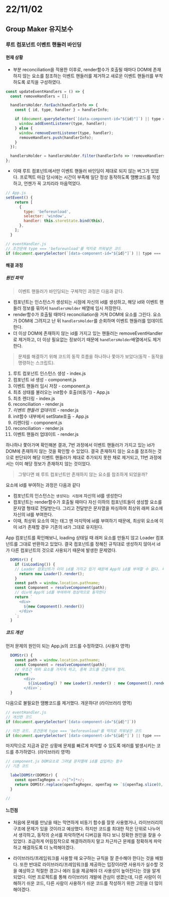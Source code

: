 # 22/11/02

## Group Maker 유지보수

### 루트 컴포넌트 이벤트 핸들러 바인딩

#### 현재 상황

- 부분 reconciliation을 적용한 이후로, render함수가 호출될 때마다 DOM에 존재하지 않는 요소를 참조하는 이벤트 핸들러를 제거하고 새로운 이벤트 핸들러를 부착하도록 로직을 구성하였다.

```jsx
const updateEventHandlers = () => {
  const removeHandlers = [];

  handlersHolder.forEach(handlerInfo => {
    const { id, type, handler } = handlerInfo;

    if (document.querySelector(`[data-component-id="${id}"]`) || type === 'beforeunload') {
      window.addEventListener(type, handler);
    } else {
      window.removeEventListener(type, handler);
      removeHandlers.push(handlerInfo);
    }
  });

  handlersHolder = handlersHolder.filter(handlerInfo => !removeHandlers.includes(handlerInfo));
};
```

- 이때 루트 컴포넌트에서만 이벤트 핸들러 바인딩이 제대로 되지 않는 버그가 있었다. 프로젝트 마감 당시에는 시간이 부족해 일단 정상 동작하도록 땜빵코드를 작성하고, 언젠가 꼭 고치리라 마음먹었다.

```jsx
// App.js
setEvent() {
    return [
      {
        type: 'beforeunload',
        selector: 'window',
        handler: this.storeState.bind(this),
      },
    ];
  }

// eventHandler.js
// 조건문에 type === 'beforeunload'를 억지로 끼워넣은 코드
if (document.querySelector(`[data-component-id="${id}"]`) || type === 'beforeunload') 
```

#### 해결 과정

##### 원인 파악

>이벤트 핸들러가 바인딩되는 구체적인 과정은 다음과 같다.

- 컴포넌트는 인스턴스가 생성되는 시점에 자신의 id를 생성하고, 해당 id와 이벤트 핸들러 정보를 묶어서 `handlersHolder` 배열에 임시 저장한다.
- render함수가 호출될 때마다 reconciliation을 거쳐 DOM에 요소를 그린다. 요소가 DOM에 그려지고 난 뒤 `handlersHolder`를 순회하며 이벤트 핸들러를 업데이트 한다.
- 더 이상 DOM에 존재하지 않는 id를 가지고 있는 핸들러는 removeEventHandler로 제거하고, 더 이상 필요없는 정보이기 때문에 `handlersHolder`배열에서도 제거한다.

>문제를 해결하기 위해 코드의 동작 흐름을 하나하나 쫓아가 보았다(동작 - 동작을 명령하는 스크립트).

1. 루트 컴포넌트 인스턴스 생성 - index.js
2. 컴포넌트 id 생성 - component.js
3. 이벤트 핸들러 임시 저장 - component.js
4. 최초 상태를 불러오는 init함수 호출(비동기) - App.js
5. 최초 렌더링 - index.js
6. reconciliation - render.js
7. *이벤트 핸들러 업데이트* - render.js
8. init함수 내부에서 setState호출 - App.js
9. 리렌더링 - component.js
10. reconciliation - render.js
11. 이벤트 핸들러 업데이트 - render.js

하나하나 쫓아가며 확인해본 결과, 7번 과정에서 이벤트 핸들러가 가지고 있는 id가 DOM에 존재하지 않는 것을 확인할 수 있었다. 결국 존재하지 않는 요소를 참조하는 것으로 판단되어 해당 이벤트 핸들러가 제대로 추가되지 못한 채로 제거되고, 11번 과정에서는 이미 해당 정보가 존재하지 않는 것이었다.

>그렇다면 왜 루트 컴포넌트만 존재하지 않는 요소를 참조하게 되었을까?

요소에 id를 부여하는 과정은 다음과 같다

- 컴포넌트의 인스턴스는 `생성되는 시점에` 자신의 id를 생성한다
- 컴포넌트는 render함수가 호출될 때마다 자신 이하의 컴포넌트들이 생성할 요소를 문자열 형태로 전달받는다. 그리고 전달받은 문자열을 파싱하여 최상위 래퍼 요소에 자신의 id를 부여한다.
- 이때, 최상위 요소의 여는 태그 맨 마지막에 id를 부여하기 때문에, 최상위 요소에 이미 id가 존재할 경우 기존의 id가 그대로 유지된다.

App 컴포넌트를 확인해보니, loading 상태일 때 래퍼 요소를 만들지 않고 Loader 컴포넌트를 그대로 반환하고 있었다. 결국 컴포넌트를 정해진 규칙대로 생성하지 않아서 id가 다른 컴포넌트의 것으로 사용되기 때문에 발생한 문제였다.

```jsx
  DOMStr() {
    if (isLoading()) {
    // Loader 컴포넌트가 이미 id를 가지고 있기 때문에 App의 id를 부여할 수 없다. 버그 발생.
      return new Loader().render();
    }
    const path = window.location.pathname;
    const Component = resolveComponent(path);
	// div에 App의 id를 부여하여 정상적으로 동작한다
    return `
      <div>
        ${new Component().render()}
      </div>
    `;
  }
```

##### 코드 개선

먼저 문제의 원인이 되는 App.js의 코드를 수정하였다. (사용자 영역)

```jsx
  DOMStr() {
    const path = window.location.pathname;
    const Component = resolveComponent(path);
	// 무조건 래퍼 요소를 가지게 하고, 중복 코드를 간결하게 정리.
    return `
        <div>
          ${isLoading() ? new Loader().render() : new Component().render()}
        </div>`;
  }
```

다음으로 불필요한 땜빵코드를 제거했다. 개운하다! (라이브러리 영역)

```jsx
// eventHandler.js
// 개선한 코드
if (document.querySelector(`[data-component-id="${id}"]`)) 

// 이전 코드. 조건문에 type === 'beforeunload'를 억지로 끼워넣은 코드
if (document.querySelector(`[data-component-id="${id}"]`) || type === 'beforeunload') 
```

마지막으로 지금과 같은 상황에 문제를 빠르게 파악할 수 있도록 에러를 발생시키는 코드를 추가하였다. (라이브러리 영역)

```jsx
// component.js DOM요소로 그려낼 문자열에 id를 삽입하는 함수
// 기존 코드

  labelDOMStr(DOMStr) {
    const openTagRegex = /<[^>]*>/;
    return DOMStr.replace(openTagRegex, openTag => `${openTag.slice(0, -1)} data-component-id="${this.componentId}"/>`);
  }

// 
```

#### 느낀점

- 처음에 문제를 만났을 때는 막연하게 비동기 함수를 잘못 사용했거나, 라이브러리의 구조에 문제가 있을 것이라고 예상했다. 하지만 코드를 최대한 작은 단위로 나누어서 생각하고, 동작의 순서를 파악하면서 디버깅을 하다 보니 정확한 원인을 찾을 수 있었다. 조급하게 어림짐작으로 해결하려하지 말고 차근차근 문제를 정확하게 파악하고 해결하도록 더 노력해야겠다.

- 라이브러리/프레임워크를 사용할 때 요구하는 규칙을 잘 준수해야 한다는 것을 배웠다. 또한 반대로 라이브러리/프레임워크를 제공하는 입장이라면 사용자가 실수할 것을 예상하고 적절한 경고나 에러 등을 제공해야 더 사용성이 높아진다는 것을 알게 되었다. 이번 프로젝트를 통해 라이브러리 개발에 관심이 생겼는데, 다른 사람이 이해하기 쉬운 코드, 다른 사람이 사용하기 쉬운 코드를 작성하기 위한 고민을 더 많이 해야겠다.